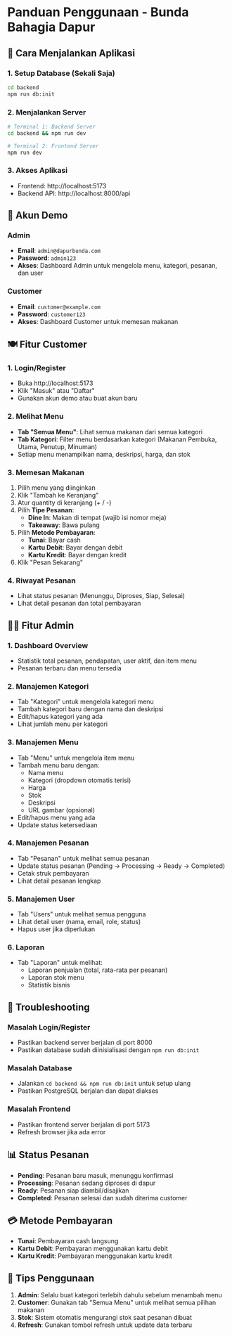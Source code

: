 # Panduan Penggunaan - Bunda Bahagia Dapur

## 🚀 Cara Menjalankan Aplikasi

### 1. Setup Database (Sekali Saja)
```bash
cd backend
npm run db:init
```

### 2. Menjalankan Server
```bash
# Terminal 1: Backend Server
cd backend && npm run dev

# Terminal 2: Frontend Server  
npm run dev
```

### 3. Akses Aplikasi
- Frontend: http://localhost:5173
- Backend API: http://localhost:8000/api

## 👥 Akun Demo

### Admin
- **Email**: `admin@dapurbunda.com`
- **Password**: `admin123`
- **Akses**: Dashboard Admin untuk mengelola menu, kategori, pesanan, dan user

### Customer
- **Email**: `customer@example.com`
- **Password**: `customer123`
- **Akses**: Dashboard Customer untuk memesan makanan

## 🍽️ Fitur Customer

### 1. Login/Register
- Buka http://localhost:5173
- Klik "Masuk" atau "Daftar"
- Gunakan akun demo atau buat akun baru

### 2. Melihat Menu
- **Tab "Semua Menu"**: Lihat semua makanan dari semua kategori
- **Tab Kategori**: Filter menu berdasarkan kategori (Makanan Pembuka, Utama, Penutup, Minuman)
- Setiap menu menampilkan nama, deskripsi, harga, dan stok

### 3. Memesan Makanan
1. Pilih menu yang diinginkan
2. Klik "Tambah ke Keranjang"
3. Atur quantity di keranjang (+ / -)
4. Pilih **Tipe Pesanan**:
   - **Dine In**: Makan di tempat (wajib isi nomor meja)
   - **Takeaway**: Bawa pulang
5. Pilih **Metode Pembayaran**:
   - **Tunai**: Bayar cash
   - **Kartu Debit**: Bayar dengan debit
   - **Kartu Kredit**: Bayar dengan kredit
6. Klik "Pesan Sekarang"

### 4. Riwayat Pesanan
- Lihat status pesanan (Menunggu, Diproses, Siap, Selesai)
- Lihat detail pesanan dan total pembayaran

## 👨‍💼 Fitur Admin

### 1. Dashboard Overview
- Statistik total pesanan, pendapatan, user aktif, dan item menu
- Pesanan terbaru dan menu tersedia

### 2. Manajemen Kategori
- Tab "Kategori" untuk mengelola kategori menu
- Tambah kategori baru dengan nama dan deskripsi
- Edit/hapus kategori yang ada
- Lihat jumlah menu per kategori

### 3. Manajemen Menu
- Tab "Menu" untuk mengelola item menu
- Tambah menu baru dengan:
  - Nama menu
  - Kategori (dropdown otomatis terisi)
  - Harga
  - Stok
  - Deskripsi
  - URL gambar (opsional)
- Edit/hapus menu yang ada
- Update status ketersediaan

### 4. Manajemen Pesanan
- Tab "Pesanan" untuk melihat semua pesanan
- Update status pesanan (Pending → Processing → Ready → Completed)
- Cetak struk pembayaran
- Lihat detail pesanan lengkap

### 5. Manajemen User
- Tab "Users" untuk melihat semua pengguna
- Lihat detail user (nama, email, role, status)
- Hapus user jika diperlukan

### 6. Laporan
- Tab "Laporan" untuk melihat:
  - Laporan penjualan (total, rata-rata per pesanan)
  - Laporan stok menu
  - Statistik bisnis

## 🔧 Troubleshooting

### Masalah Login/Register
- Pastikan backend server berjalan di port 8000
- Pastikan database sudah diinisialisasi dengan `npm run db:init`

### Masalah Database
- Jalankan `cd backend && npm run db:init` untuk setup ulang
- Pastikan PostgreSQL berjalan dan dapat diakses

### Masalah Frontend
- Pastikan frontend server berjalan di port 5173
- Refresh browser jika ada error

## 📊 Status Pesanan

- **Pending**: Pesanan baru masuk, menunggu konfirmasi
- **Processing**: Pesanan sedang diproses di dapur
- **Ready**: Pesanan siap diambil/disajikan
- **Completed**: Pesanan selesai dan sudah diterima customer

## 💳 Metode Pembayaran

- **Tunai**: Pembayaran cash langsung
- **Kartu Debit**: Pembayaran menggunakan kartu debit
- **Kartu Kredit**: Pembayaran menggunakan kartu kredit

## 🎯 Tips Penggunaan

1. **Admin**: Selalu buat kategori terlebih dahulu sebelum menambah menu
2. **Customer**: Gunakan tab "Semua Menu" untuk melihat semua pilihan makanan
3. **Stok**: Sistem otomatis mengurangi stok saat pesanan dibuat
4. **Refresh**: Gunakan tombol refresh untuk update data terbaru